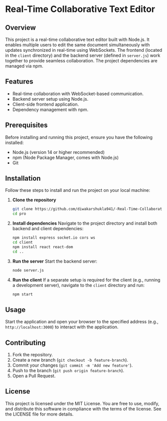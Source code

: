 # Real-Time Collaborative Text Editor

## Overview

This project is a real-time collaborative text editor built with Node.js. It enables multiple users to edit the same document simultaneously with updates synchronized in real-time using WebSockets. The frontend (located in the `client` directory) and the backend server (defined in `server.js`) work together to provide seamless collaboration. The project dependencies are managed via npm.

## Features

- Real-time collaboration with WebSocket-based communication.
- Backend server setup using Node.js.
- Client-side frontend application.
- Dependency management with npm.

## Prerequisites

Before installing and running this project, ensure you have the following installed:

- Node.js (version 14 or higher recommended)
- npm (Node Package Manager, comes with Node.js)
- Git

## Installation

Follow these steps to install and run the project on your local machine:

1. **Clone the repository**

   ```bash
   git clone https://github.com/diwakarshukla941/-Real-Time-Collaborative-Text-Editor.git
   cd pro
   ```

2. **Install dependencies** Navigate to the project directory and install both backend and client dependencies:

   ```bash
   npm install express socket.io cors ws
   cd client
   npm install react react-dom
   cd ..
   ```

3. **Run the server** Start the backend server:

   ```bash
   node server.js
   ```

4. **Run the client** If a separate setup is required for the client (e.g., running a development server), navigate to the `client` directory and run:

   ```bash
   npm start
   ```

## Usage

Start the application and open your browser to the specified address (e.g., `http://localhost:3000`) to interact with the application.

## Contributing

1. Fork the repository.
2. Create a new branch (`git checkout -b feature-branch`).
3. Commit your changes (`git commit -m 'Add new feature'`).
4. Push to the branch (`git push origin feature-branch`).
5. Open a Pull Request.

## License

This project is licensed under the MIT License. You are free to use, modify, and distribute this software in compliance with the terms of the license. See the LICENSE file for more details.

